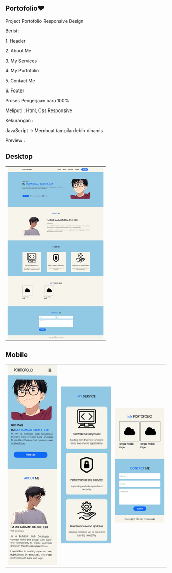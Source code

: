 ## Portofolio❤️

<p> Project Portofolio Responsive Design </p>
<p>Berisi :</p>
<p>1. Header</p>
<p>2. About Me</p>
<p>3. My Services</p>
<p>4. My Portofolio</p>
<p>5. Contact Me</p>
<p>6. Footer</p>

<p>Proses Pengerjaan baru 100%</p>
<p>Meliputi : Html, Css Responsive</p>
<p>Kekurangan :</p>
<p>JavaScript -> Membuat tampilan lebih dinamis</p>
<p>Preview :</p>
<p>

</p>






<h2>Desktop</h2>

<table>
  <tr>
    <td><img src="https://github.com/mdbicode/Portofolio/blob/main/assets/images/result_desktop.jpeg" alt="Desktop" width="300"></td>
  </tr>
</table>

<h2>Mobile</h2>

<table>
  <tr>
    <td><img src="https://github.com/mdbicode/Portofolio/blob/main/assets/images/result_mobile1.png" alt="Mobile 1" width="300"></td>
    <td><img src="https://github.com/mdbicode/Portofolio/blob/main/assets/images/result_mobile2.png" alt="Mobile 2" width="300"></td>
    <td><img src="https://github.com/mdbicode/Portofolio/blob/main/assets/images/result_mobile3.png" alt="Mobile 3" width="300"></td>
  </tr>
</table>